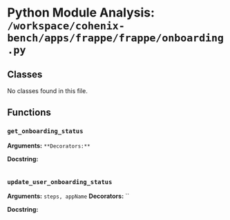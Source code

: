 # Python Module Analysis: `/workspace/cohenix-bench/apps/frappe/frappe/onboarding.py`

## Classes

No classes found in this file.


## Functions

### `get_onboarding_status`
**Arguments:** ``
**Decorators:** ``

**Docstring:**
```

```
### `update_user_onboarding_status`
**Arguments:** `steps, appName`
**Decorators:** ``

**Docstring:**
```

```

